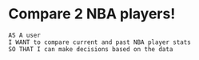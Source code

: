 # Compare 2 NBA players!
```
AS A user
I WANT to compare current and past NBA player stats
SO THAT I can make decisions based on the data
```
